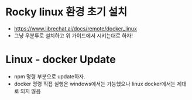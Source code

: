 # Rocky linux 환경 초기 설치
  - https://www.librechat.ai/docs/remote/docker_linux
  - 그냥 우분투로 설치하고 위 가이드에서 시키는대로 하자!


# Linux - docker Update
  - npm 명령 부분으로 update하자.
  - docker 명령 직접 실행은 windows에서는 가능했으나 linux docker에서는 제대로 되지 않음

